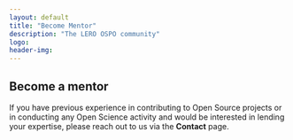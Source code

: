 ```yaml
---
layout: default
title: "Become Mentor"
description: "The LERO OSPO community"
logo:
header-img:
---
```


<section class="py-5 position-relative">
  <a class="back" href="{{ site.baseurl}}/Mentor_Programme/">
    <i class="bi bi-arrow-left-short"></i>
  </a >
  <div class="custom-container">
    <h2 class="mb-3">Become a mentor</h2> 
    <p class="text-justify">
      If you have previous experience in contributing to Open Source projects or in conducting any Open Science activity
      and would be interested in lending your expertise, please reach out to us via the <b>Contact</b> page.
    </p>
  </div>
</section>
